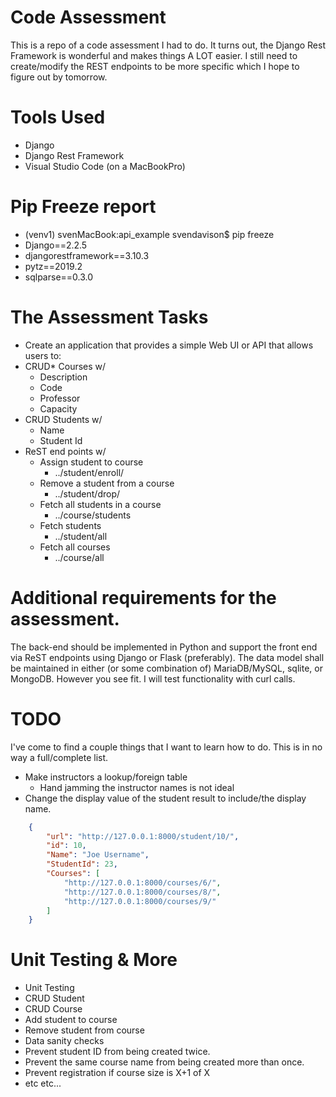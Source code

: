 # Code Assessment

This is a repo of a code assessment I had to do. It turns out, the Django Rest Framework is wonderful and makes things A LOT easier. I still need to create/modify the REST endpoints to be more specific which I hope to figure out by tomorrow.

# Tools Used
* Django
* Django Rest Framework
* Visual Studio Code (on a MacBookPro)

# Pip Freeze report
* (venv1) svenMacBook:api_example svendavison$ pip freeze
* Django==2.2.5
* djangorestframework==3.10.3
* pytz==2019.2
* sqlparse==0.3.0

# The Assessment Tasks
* Create an application that provides a simple Web UI or API that allows users to:
* CRUD* Courses w/
  * Description
  * Code
  * Professor
  * Capacity
* CRUD Students w/
  * Name
  * Student Id
* ReST end points w/
  * Assign student to course
    * ../student/enroll/<course id>
  * Remove a student from a course
    * ../student/drop/<course id>
  * Fetch all students in a course
    *  ../course/students
  * Fetch students
    * ../student/all
  * Fetch all courses
    * ../course/all

# Additional requirements for the assessment.
The back-end should be implemented in Python and support the front end via ReST endpoints using Django or Flask (preferably). The data model shall be maintained in either (or some combination of) MariaDB/MySQL, sqlite, or MongoDB. However you see fit. I will test functionality with curl calls.


# TODO
I've come to find a couple things that I want to learn how to do. This is in no way a full/complete list.

* Make instructors a lookup/foreign table
    * Hand jamming the instructor names is not ideal
* Change the display value of the student result to include/the display name.

```JSON
    {
        "url": "http://127.0.0.1:8000/student/10/",
        "id": 10,
        "Name": "Joe Username",
        "StudentId": 23,
        "Courses": [
            "http://127.0.0.1:8000/courses/6/",
            "http://127.0.0.1:8000/courses/8/",
            "http://127.0.0.1:8000/courses/9/"
        ]
    }
```

# Unit Testing & More
* Unit Testing
 * CRUD Student
 * CRUD Course
 * Add student to course
 * Remove student from course
* Data sanity checks
 * Prevent student ID from being created twice.
 * Prevent the same course name from being created more than once.
 * Prevent registration if course size is X+1 of X
 * etc etc...

